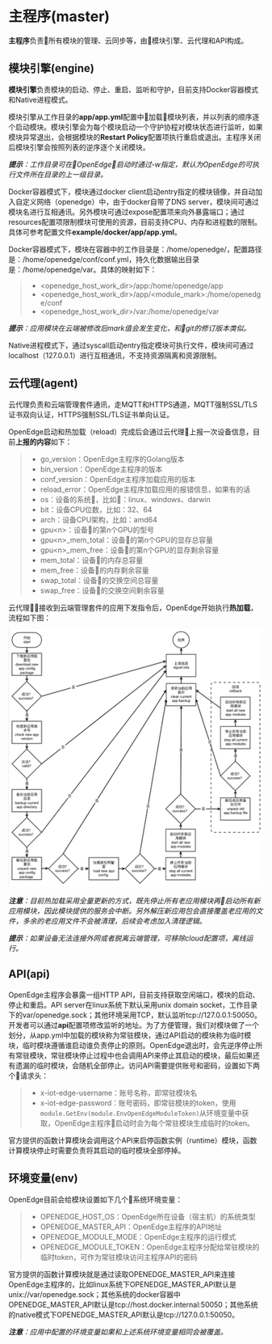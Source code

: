 # 主程序(master)

**主程序**负责所有模块的管理、云同步等，由模块引擎、云代理和API构成。

## 模块引擎(engine)

**模块引擎**负责模块的启动、停止、重启、监听和守护，目前支持Docker容器模式和Native进程模式。

模块引擎从工作目录的**app/app.yml**配置中加载模块列表，并以列表的顺序逐个启动模块。模块引擎会为每个模块启动一个守护协程对模块状态进行监听，如果模块异常退出，会根据模块的**Restart Policy**配置项执行重启或退出。主程序关闭后模块引擎会按照列表的逆序逐个关闭模块。

_**提示**：工作目录可在OpenEdge启动时通过-w指定，默认为OpenEdge的可执行文件所在目录的上一级目录。_

Docker容器模式下，模块通过docker client启动entry指定的模块镜像，并自动加入自定义网络（openedge）中，由于docker自带了DNS server，模块间可通过模块名进行互相通讯。另外模块可通过expose配置项来向外暴露端口；通过resources配置项限制模块可使用的资源，目前支持CPU、内存和进程数的限制。具体可参考配置文件**example/docker/app/app.yml**。

Docker容器模式下，模块在容器中的工作目录是：/home/openedge/，配置路径是：/home/openedge/conf/conf.yml，持久化数据输出目录是：/home/openedge/var。具体的映射如下：

> - \<openedge_host_work_dir>/app:/home/openedge/app
> - \<openedge_host_work_dir>/app/\<module_mark>:/home/openedge/conf
> - \<openedge_host_work_dir>/var:/home/openedge/var

_**提示**：应用模块在云端被修改后mark值会发生变化，和git的修订版本类似。_

Native进程模式下，通过syscall启动entry指定模块可执行文件，模块间可通过localhost（127.0.0.1）进行互相通讯，不支持资源隔离和资源限制。

## 云代理(agent)

云代理负责和云端管理套件通讯，走MQTT和HTTPS通道，MQTT强制SSL/TLS证书双向认证，HTTPS强制SSL/TLS证书单向认证。

OpenEdge启动和热加载（reload）完成后会通过云代理上报一次设备信息，目前**上报的内容**如下：

> - go_version：OpenEdge主程序的Golang版本
> - bin_version：OpenEdge主程序的版本
> - conf_version：OpenEdge主程序加载应用的版本
> - reload_error：OpenEdge主程序加载应用的报错信息，如果有的话
> - os：设备的系统，比如：linux、windows、darwin
> - bit：设备CPU位数，比如：32、64
> - arch：设备CPU架构，比如：amd64
> - gpu\<n\>：设备的第n个GPU的型号
> - gpu\<n\>_mem_total：设备的第n个GPU的显存总容量
> - gpu\<n\>_mem_free：设备的第n个GPU的显存剩余容量
> - mem_total：设备的内存总容量
> - mem_free：设备的内存剩余容量
> - swap_total：设备的交换空间总容量
> - swap_free：设备的交换空间剩余容量

云代理接收到云端管理套件的应用下发指令后，OpenEdge开始执行**热加载**，流程如下图：

![热加载流程](../../images/about/reload.png)

_**注意**：目前热加载采用全量更新的方式，既先停止所有老应用模块再启动所有新应用模块，因此模块提供的服务会中断。另外解压新应用包会直接覆盖老应用的文件，多余的老应用文件不会被清理，后续会考虑加入清理逻辑。_

_**提示**：如果设备无法连接外网或者脱离云端管理，可移除cloud配置项，离线运行。_


## API(api)

OpenEdge主程序会暴露一组HTTP API，目前支持获取空闲端口，模块的启动、停止和重启。API server在linux系统下默认采用unix domain socket，工作目录下的var/openedge.sock；其他环境采用TCP，默认监听tcp://127.0.0.1:50050。开发者可以通过**api**配置项修改监听的地址。为了方便管理，我们对模块做了一个划分，从app.yml中加载的模块称为常驻模块，通过API启动的模块称为临时模块，临时模块遵循谁启动谁负责停止的原则。OpenEdge退出时，会先逆序停止所有常驻模块，常驻模块停止过程中也会调用API来停止其启动的模块，最后如果还有遗漏的临时模块，会随机全部停止。访问API需要提供账号和密码，设置如下两个请求头：

> - x-iot-edge-username：账号名称，即常驻模块名
> - x-iot-edge-password：账号密码，即常驻模块的token，使用```module.GetEnv(module.EnvOpenEdgeModuleToken)```从环境变量中获取，OpenEdge主程序启动时会为每个常驻模块生成临时的token。

官方提供的函数计算模块会调用这个API来启停函数实例（runtime）模块，函数计算模块停止时需要负责将其启动的临时模块全部停掉。

## 环境变量(env)

OpenEdge目前会给模块设置如下几个系统环境变量：

> - OPENEDGE_HOST_OS：OpenEdge所在设备（宿主机）的系统类型
> - OPENEDGE_MASTER_API：OpenEdge主程序的API地址
> - OPENEDGE_MODULE_MODE：OpenEdge主程序的运行模式
> - OPENEDGE_MODULE_TOKEN：OpenEdge主程序分配给常驻模块的临时token，可作为常驻模块访问主程序API的密码

官方提供的函数计算模块就是通过读取OPENEDGE_MASTER_API来连接OpenEdge主程序的，比如linux系统下OPENEDGE_MASTER_API默认是unix://var/openedge.sock；其他系统的docker容器中OPENEDGE_MASTER_API默认是tcp://host.docker.internal:50050；其他系统的native模式下OPENEDGE_MASTER_API默认是tcp://127.0.0.1:50050。

_**注意**：应用中配置的环境变量如果和上述系统环境变量相同会被覆盖。_
